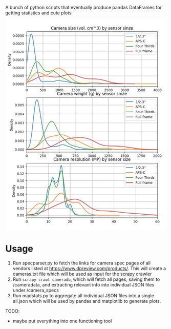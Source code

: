A bunch of python scripts that eventually produce pandas DataFrames for getting statistics and cute plots

![3 plot figure](/multiplot.JPG?raw=true "Density plots")

# Usage
1. Run specparser.py to fetch the links for camera spec pages of all vendors listed at https://www.dpreview.com/products/. This will create a cameras.txt file which will be used as input for the scrapy crawler
2. Run `scrapy crawl cameradb`, which will fetch all pages, saving them to /cameradata, and extracting relevant info into individual JSON files under /camera_specs
3. Run madstats.py to aggregate all individual JSON files into a single all.json which will be used by pandas and matplotlib to generate plots.

TODO:
- maybe put everything into one functioning tool
